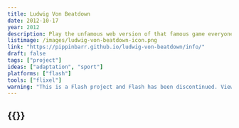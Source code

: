 ```yaml
---
title: Ludwig Von Beatdown
date: 2012-10-17
year: 2012
description: Play the unfamous web version of that famous game everyone’s been talking about! Run! Walk! Shove! Jostle! It’s basically the same thing! But without all the effort! Be part of a democratizing force for good in the world!
listimage: /images/ludwig-von-beatdown-icon.png
link: "https://pippinbarr.github.io/ludwig-von-beatdown/info/"
draft: false
tags: ["project"]
ideas: ["adaptation", "sport"]
platforms: ["flash"]
tools: ["flixel"]
warning: "This is a Flash project and Flash has been discontinued. View the game's page for more information."
---
```


## {{<param title >}}
